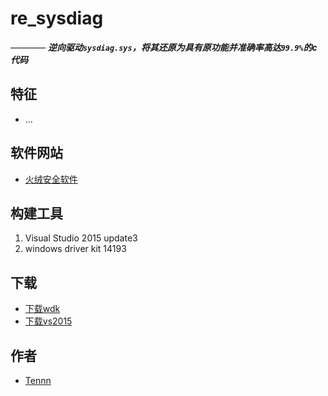 # re_sysdiag  
———— ***逆向驱动```sysdiag.sys```，将其还原为具有原功能并准确率高达```99.9%```的c代码***



## 特征
- ...




## 软件网站
- [火绒安全软件][99]


## 构建工具
1. Visual Studio 2015 update3
2. windows driver kit 14193

## 下载
- [下载wdk][98]
- [下载vs2015][97]





## 作者
- [Tennn][1]


[1]:https://github.com/stonedreamforest
[97]: https://go.microsoft.com/fwlink/p/?LinkId=534599
[98]: https://developer.microsoft.com/en-us/windows/hardware/windows-driver-kit
[99]: http://www.huorong.cn/index.html
